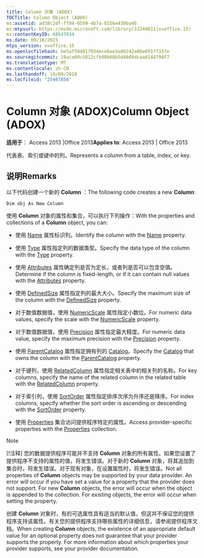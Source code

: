 ```yaml
---
title: Column 对象 (ADOX)
TOCTitle: Column Object (ADOX)
ms:assetid: ad38c2df-f704-0599-4b7a-8556e430ba46
ms:mtpsurl: https://msdn.microsoft.com/library/JJ249811(v=office.15)
ms:contentKeyID: 48547034
ms.date: 09/18/2015
mtps_version: v=office.15
ms.openlocfilehash: be5af50dd17934ece6ae3a00242a86e691ff337e
ms.sourcegitcommit: 19aca09c5812cfb98b68b5d4604dcaa814479df7
ms.translationtype: MT
ms.contentlocale: zh-CN
ms.lasthandoff: 10/09/2018
ms.locfileid: "25467856"
---
```

# <a name="column-object-adox"></a><span data-ttu-id="f07a7-102">Column 对象 (ADOX)</span><span class="sxs-lookup"><span data-stu-id="f07a7-102">Column Object (ADOX)</span></span>


<span data-ttu-id="f07a7-103">**适用于**： Access 2013 |Office 2013</span><span class="sxs-lookup"><span data-stu-id="f07a7-103">**Applies to**: Access 2013 | Office 2013</span></span>

<span data-ttu-id="f07a7-104">代表表、索引或键中的列。</span><span class="sxs-lookup"><span data-stu-id="f07a7-104">Represents a column from a table, index, or key.</span></span>

## <a name="remarks"></a><span data-ttu-id="f07a7-105">说明</span><span class="sxs-lookup"><span data-stu-id="f07a7-105">Remarks</span></span>

<span data-ttu-id="f07a7-106">以下代码创建一个新的 **Column** ：</span><span class="sxs-lookup"><span data-stu-id="f07a7-106">The following code creates a new **Column**:</span></span>

`Dim obj As New Column`

<span data-ttu-id="f07a7-107">使用 **Column** 对象的属性和集合，可以执行下列操作：</span><span class="sxs-lookup"><span data-stu-id="f07a7-107">With the properties and collections of a **Column** object, you can:</span></span>

  - <span data-ttu-id="f07a7-108">使用 [Name](name-property-adox.md) 属性标识列。</span><span class="sxs-lookup"><span data-stu-id="f07a7-108">Identify the column with the [Name](name-property-adox.md) property.</span></span>

  - <span data-ttu-id="f07a7-109">使用 [Type](https://msdn.microsoft.com/library/jj249169\(v=office.15\)) 属性指定列的数据类型。</span><span class="sxs-lookup"><span data-stu-id="f07a7-109">Specify the data type of the column with the [Type](https://msdn.microsoft.com/library/jj249169\(v=office.15\)) property.</span></span>

  - <span data-ttu-id="f07a7-110">使用 [Attributes](attributes-property-adox.md) 属性确定列是否为定长，或者列是否可以包含空值。</span><span class="sxs-lookup"><span data-stu-id="f07a7-110">Determine if the column is fixed-length, or if it can contain null values with the [Attributes](attributes-property-adox.md) property.</span></span>

  - <span data-ttu-id="f07a7-111">使用 [DefinedSize](definedsize-property-adox.md) 属性指定列的最大大小。</span><span class="sxs-lookup"><span data-stu-id="f07a7-111">Specify the maximum size of the column with the [DefinedSize](definedsize-property-adox.md) property.</span></span>

  - <span data-ttu-id="f07a7-112">对于数值数据值，使用 [NumericScale](numericscale-property-adox.md) 属性指定小数位。</span><span class="sxs-lookup"><span data-stu-id="f07a7-112">For numeric data values, specify the scale with the [NumericScale](numericscale-property-adox.md) property.</span></span>

  - <span data-ttu-id="f07a7-113">对于数值数据值，使用 [Precision](precision-property-adox.md) 属性指定最大精度。</span><span class="sxs-lookup"><span data-stu-id="f07a7-113">For numeric data value, specify the maximum precision with the [Precision](precision-property-adox.md) property.</span></span>

  - <span data-ttu-id="f07a7-114">使用 [ParentCatalog](catalog-object-adox.md) 属性指定拥有列的 [Catalog](parentcatalog-property-adox.md)。</span><span class="sxs-lookup"><span data-stu-id="f07a7-114">Specify the [Catalog](catalog-object-adox.md) that owns the column with the [ParentCatalog](parentcatalog-property-adox.md) property.</span></span>

  - <span data-ttu-id="f07a7-115">对于键列，使用 [RelatedColumn](relatedcolumn-property-adox.md) 属性指定相关表中的相关列的名称。</span><span class="sxs-lookup"><span data-stu-id="f07a7-115">For key columns, specify the name of the related column in the related table with the [RelatedColumn](relatedcolumn-property-adox.md) property.</span></span>

  - <span data-ttu-id="f07a7-116">对于索引列，使用 [SortOrder](sortorder-property-adox.md) 属性指定排序次序为升序还是降序。</span><span class="sxs-lookup"><span data-stu-id="f07a7-116">For index columns, specify whether the sort order is ascending or descending with the [SortOrder](sortorder-property-adox.md) property.</span></span>

  - <span data-ttu-id="f07a7-117">使用 [Properties](properties-collection-ado.md) 集合访问提供程序特定的属性。</span><span class="sxs-lookup"><span data-stu-id="f07a7-117">Access provider-specific properties with the [Properties](properties-collection-ado.md) collection.</span></span>


> [!NOTE]
> <span data-ttu-id="f07a7-p101">[!注释] 您的数据提供程序可能并不支持 **Column** 对象的所有属性。如果您设置了提供程序不支持的属性的值，将发生错误。对于新的 **Column** 对象，将其追加到集合时，将发生错误。对于现有对象，在设置属性时，将发生错误。</span><span class="sxs-lookup"><span data-stu-id="f07a7-p101">Not all properties of **Column** objects may be supported by your data provider. An error will occur if you have set a value for a property that the provider does not support. For new **Column** objects, the error will occur when the object is appended to the collection. For existing objects, the error will occur when setting the property.</span></span>
> 
> <span data-ttu-id="f07a7-p102">创建 **Column** 对象时，有的可选属性具有适当的默认值，但这并不保证您的提供程序支持该属性。有关您的提供程序支持哪些属性的详细信息，请参阅提供程序文档。</span><span class="sxs-lookup"><span data-stu-id="f07a7-p102">When creating **Column** objects, the existence of an appropriate default value for an optional property does not guarantee that your provider supports the property. For more information about which properties your provider supports, see your provider documentation.</span></span>

